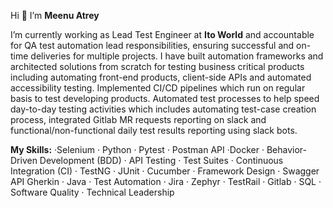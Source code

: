Hi 👋 I’m **Meenu Atrey**

I’m currently working as Lead Test Engineer at **Ito World** and accountable for QA test automation lead responsibilities, ensuring successful and on-time deliveries for multiple projects. I have built automation frameworks and architected solutions from scratch for testing business critical products including automating front-end products, client-side APIs and automated accessibility testing. Implemented CI/CD pipelines which run on regular basis to test developing products. Automated test processes to help speed day-to-day testing activities which includes automating test-case creation process, integrated Gitlab MR requests reporting on slack and functional/non-functional daily test results reporting using slack bots.

**My Skills:** ·Selenium · Python · Pytest · Postman API ·Docker · Behavior-Driven Development (BDD) · API Testing · Test Suites · Continuous Integration (CI) · TestNG · JUnit · Cucumber · Framework Design · Swagger API  Gherkin · Java · Test Automation · Jira · Zephyr · TestRail · Gitlab · SQL · Software Quality · Technical Leadership


<!---
MeenuAtrey/MeenuAtrey is a ✨ special ✨ repository because its `README.md` (this file) appears on your GitHub profile.
You can click the Preview link to take a look at your changes.
--->
